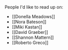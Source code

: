 

People I'd like to read up on:
- [[Donella Meadows]] 
- [[Nora Bateson]] 
- [[Miki Kastan]] 
- [[David Graeber]] 
- [[Shannon Mattern]] 
- [[Roberto Greco]]
